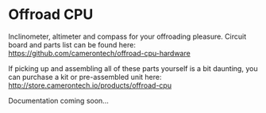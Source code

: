 # Offroad CPU

Inclinometer, altimeter and compass for your offroading pleasure. Circuit board and parts list can be found here: https://github.com/camerontech/offroad-cpu-hardware

If picking up and assembling all of these parts yourself is a bit daunting, you can purchase a kit or pre-assembled unit here: http://store.camerontech.io/products/offroad-cpu

Documentation coming soon...
